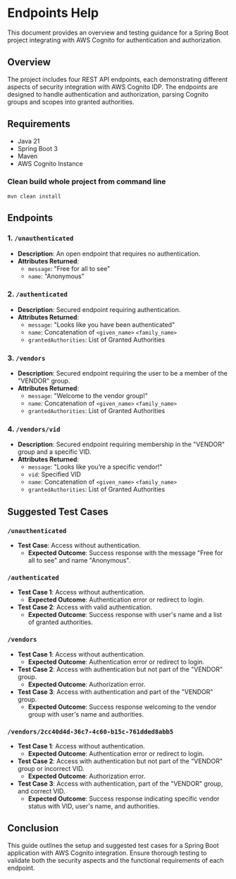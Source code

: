 # Endpoints Help

This document provides an overview and testing guidance for a Spring Boot project integrating with AWS Cognito for authentication and authorization.

## Overview

The project includes four REST API endpoints, each demonstrating different aspects of security integration with AWS Cognito IDP. The endpoints are designed to handle authentication and authorization, parsing Cognito groups and scopes into granted authorities.

## Requirements

- Java 21
- Spring Boot 3
- Maven
- AWS Cognito Instance

### Clean build whole project from command line
```
mvn clean install
```

## Endpoints

### 1. `/unauthenticated`

- **Description**: An open endpoint that requires no authentication.
- **Attributes Returned**:
    - `message`: "Free for all to see"
    - `name`: "Anonymous"

### 2. `/authenticated`

- **Description**: Secured endpoint requiring authentication.
- **Attributes Returned**:
    - `message`: "Looks like you have been authenticated"
    - `name`: Concatenation of `<given_name>` `<family_name>`
    - `grantedAuthorities`: List of Granted Authorities

### 3. `/vendors`

- **Description**: Secured endpoint requiring the user to be a member of the "VENDOR" group.
- **Attributes Returned**:
    - `message`: "Welcome to the vendor group!"
    - `name`: Concatenation of `<given_name>` `<family_name>`
    - `grantedAuthorities`: List of Granted Authorities

### 4. `/vendors/vid`

- **Description**: Secured endpoint requiring membership in the "VENDOR" group and a specific VID.
- **Attributes Returned**:
    - `message`: "Looks like you’re a specific vendor!"
    - `vid`: Specified VID
    - `name`: Concatenation of `<given_name>` `<family_name>`
    - `grantedAuthorities`: List of Granted Authorities

## Suggested Test Cases

### `/unauthenticated`

- **Test Case**: Access without authentication.
    - **Expected Outcome**: Success response with the message "Free for all to see" and name "Anonymous".

### `/authenticated`

- **Test Case 1**: Access without authentication.
    - **Expected Outcome**: Authentication error or redirect to login.
- **Test Case 2**: Access with valid authentication.
    - **Expected Outcome**: Success response with user's name and a list of granted authorities.

### `/vendors`

- **Test Case 1**: Access without authentication.
    - **Expected Outcome**: Authentication error or redirect to login.
- **Test Case 2**: Access with authentication but not part of the "VENDOR" group.
    - **Expected Outcome**: Authorization error.
- **Test Case 3**: Access with authentication and part of the "VENDOR" group.
    - **Expected Outcome**: Success response welcoming to the vendor group with user's name and authorities.

### `/vendors/2cc40d4d-36c7-4c60-b15c-761dded8abb5`

- **Test Case 1**: Access without authentication.
    - **Expected Outcome**: Authentication error or redirect to login.
- **Test Case 2**: Access with authentication but not part of the "VENDOR" group or incorrect VID.
    - **Expected Outcome**: Authorization error.
- **Test Case 3**: Access with authentication, part of the "VENDOR" group, and correct VID.
    - **Expected Outcome**: Success response indicating specific vendor status with VID, user's name, and authorities.

## Conclusion

This guide outlines the setup and suggested test cases for a Spring Boot application with AWS Cognito integration. Ensure thorough testing to validate both the security aspects and the functional requirements of each endpoint.
